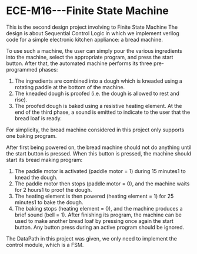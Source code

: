 # ECE-M16---Finite State Machine
This is the second design project involving to Finite State Machine
The design is about Sequential Control Logic in which we implement verilog code for a simple electronic kitchen appliance: a bread machine.

To use such a machine, the user can simply pour the various ingredients into the machine, select the
appropriate program, and press the start button. After that, the automated machine performs its
three pre-programmed phases:
1. The ingredients are combined into a dough which is kneaded using a rotating paddle at the
bottom of the machine.
2. The kneaded dough is proofed (i.e. the dough is allowed to rest and rise).
3. The proofed dough is baked using a resistive heating element.
At the end of the third phase, a sound is emitted to indicate to the user that the bread loaf is ready.

For simplicity, the bread machine considered in this project only supports one baking program.

After first being powered on, the bread machine should not do anything until the start button is
pressed. When this button is pressed, the machine should start its bread making program:
1. The paddle motor is activated (paddle motor = 1) during 15 minutes1 to knead the dough.
2. The paddle motor then stops (paddle motor = 0), and the machine waits for 2 hours1 to proof
the dough.
3. The heating element is then powered (heating element = 1) for 25 minutes1 to bake the dough.
4. The baking stops (heating element = 0), and the machine produces a brief sound (bell = 1).
After finishing its program, the machine can be used to make another bread loaf by pressing once
again the start button. Any button press during an active program should be ignored.

The DataPath in this project was given, we only need to implement the control module, which is a FSM.
